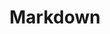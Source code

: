 ---
draft: true
keywords: markdown
layout: tool.njk
title: Markdown
website: https://daringfireball.net/projects/markdown/
logo: markdown.svg
inUse: true
---